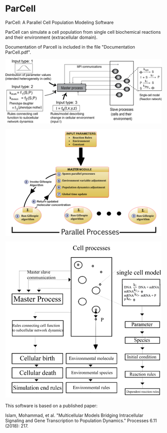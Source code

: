 [//]: # (Image References)
[image1]: ./image/Schematic1.png
[image2]: ./image/Schematic2.png
[image3]: ./image/Schematic3.png

# ParCell
ParCell: A Parallel Cell Population Modeling Software

ParCell can simulate a cell population from single cell biochemical reactions and their environment (extracellular domain).

Documentation of Parcell is included in the file "Documentation ParCell.pdf".

![alt text][image1]

![alt text][image2]

![alt text][image3]

This software is based on a published paper:

Islam, Mohammad, et al. "Multicellular Models Bridging Intracellular Signaling and Gene Transcription to Population Dynamics." Processes 6.11 (2018): 217.

